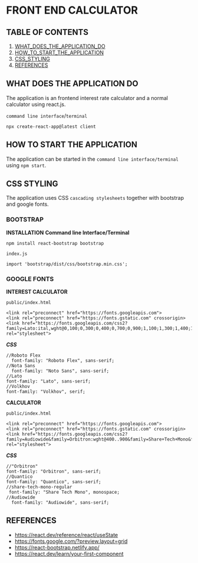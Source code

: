 # FRONT END CALCULATOR

## TABLE OF CONTENTS
1. [WHAT_DOES_THE_APPLICATION_DO](#what-does-the-application-do)
2. [HOW_TO_START_THE_APPLICATION](#how-to-start-the-application)
3. [CSS_STYLING](#css-styling)
4. [REFERENCES](#references)

## WHAT DOES THE APPLICATION DO

The application is an frontend interest rate calculator and a normal calculator using react.js.

`command line interface`/`terminal`

```
npx create-react-app@latest client
```
## HOW TO START THE APPLICATION

The application can be started in the `command line interface/terminal` using `npm start`.

## CSS STYLING

The application uses CSS `cascading stylesheets` together with bootstrap and google fonts.

### BOOTSTRAP

**INSTALLATION**
**Command line Interface/Terminal**

```
npm install react-bootstrap bootstrap
```

`index.js`
```
import 'bootstrap/dist/css/bootstrap.min.css';
```
### GOOGLE FONTS
**INTEREST CALCULATOR**

`public/index.html`
```
<link rel="preconnect" href="https://fonts.googleapis.com">
<link rel="preconnect" href="https://fonts.gstatic.com" crossorigin>
<link href="https://fonts.googleapis.com/css2?family=Lato:ital,wght@0,100;0,300;0,400;0,700;0,900;1,100;1,300;1,400;1,700;1,900&family=Noto+Sans:ital,wght@0,100..900;1,100..900&family=Roboto+Flex:opsz,wght@8..144,100..1000&display=swap" rel="stylesheet">
```
**_CSS_**
```
//Roboto Flex
  font-family: "Roboto Flex", sans-serif;
//Nota Sans
  font-family: "Noto Sans", sans-serif;
//Lato
font-family: "Lato", sans-serif;
//Volkhov
font-family: "Volkhov", serif;
```
**CALCULATOR**

`public/index.html`
```
<link rel="preconnect" href="https://fonts.googleapis.com">
<link rel="preconnect" href="https://fonts.gstatic.com" crossorigin>
<link href="https://fonts.googleapis.com/css2?family=Audiowide&family=Orbitron:wght@400..900&family=Share+Tech+Mono&family=Zen+Dots&display=swap" rel="stylesheet">
```
**_CSS_**
```
//"Orbitron"
font-family: "Orbitron", sans-serif;
//Quantico
font-family: "Quantico", sans-serif;
//share-tech-mono-regular
 font-family: "Share Tech Mono", monospace;
//Audiowide
  font-family: "Audiowide", sans-serif;
```
## REFERENCES
- https://react.dev/reference/react/useState
- https://fonts.google.com/?preview.layout=grid
- https://react-bootstrap.netlify.app/
- https://react.dev/learn/your-first-component

